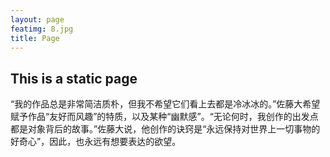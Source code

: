 ```yaml
---
layout: page
featimg: 8.jpg
title: Page
---
```

## This is a static page

“我的作品总是非常简洁质朴，但我不希望它们看上去都是冷冰冰的。”佐藤大希望赋予作品“友好而风趣”的特质，以及某种“幽默感”。“无论何时，我创作的出发点都是对象背后的故事。”佐藤大说，他创作的诀窍是“永远保持对世界上一切事物的好奇心”，因此，也永远有想要表达的欲望。 
